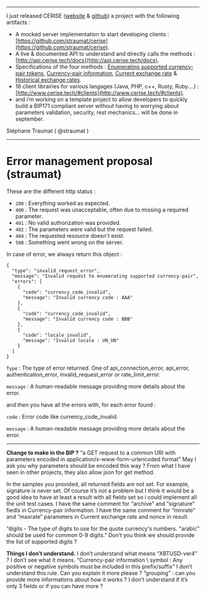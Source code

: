 ***
I just released CERISE ([website](http://www.cerise.tech/) & [github](https://github.com/straumat/cerise)) a project with the following artifacts : 
* A mocked server implementation to start developing clients : [https://github.com/straumat/cerise](https://github.com/straumat/cerise).
* A live & documented API to understand and directly calls the methods : [http://api.cerise.tech/docs](http://api.cerise.tech/docs).
* Specifications of the four methods : [Enumerating supported currency-pair tokens](http://www.cerise.tech/specifications/0.3-SNAPSHOT/supportedCurrencyPairTokensAPI.html), [Currency-pair information](http://www.cerise.tech/specifications/0.3-SNAPSHOT/currencyPairInformationAPI.html), [Current exchange rate](http://www.cerise.tech/specifications/0.3-SNAPSHOT/currentExchangeRateAPI.html) & [Historical exchange rates](http://www.cerise.tech/specifications/0.3-SNAPSHOT/historicalExchangeRatesAPI.html).
* 16 client librairies for various langages (Java, PHP, c++, Rusty, Ruby….) : [http://www.cerise.tech/#clients](http://www.cerise.tech/#clients).
* and i’m working on a template project to allow developers to quickly build a BIP171 compliant server without having to worrying about parameters validation, security, rest mechanics… will be done in september.

Stéphane Traumat ( @straumat )
***
# Error management proposal (straumat)

These are the different http status : 
* `200` : Everything worked as expected.
* `400` : The request was unacceptable, often due to missing a required parameter.
* `401` : No valid authorization was provided.
* `402` : The parameters were valid but the request failed.
* `404` : The requested resource doesn't exist.
* `500` : Something went wrong on the server.

In case of error, we always return this object : 
``` 
{
  "type": "invalid_request_error",
  "message": "Invalid request to enumerating supported currency-pair",
  "errors": [
    {
      "code": "currency_code_invalid",
      "message": "Invalid currency code : AAA"
    },
    {
      "code": "currency_code_invalid",
      "message": "Invalid currency code : BBB"
    },
    {
      "code": "locale_invalid",
      "message": "Invalid locale : UN_UN"
    }
  ]
}
```

`Type` : The type of error returned. One of api_connection_error, api_error, authentication_error, invalid_request_error or rate_limit_error.

`message` : A human-readable message providing more details about the error.

and then you have all the errors with, for each error found : 

`code` : Error code like currency_code_invalid.

`message` : A human-readable message providing more details about the error.

***


**Change to make in the BIP ?**
“a GET request to a common URI with parameters encoded in application/x-www-form-urlencoded format” 
May I ask you why parameters should be encoded this way ? From what I have seen in other projects, they also allow json for get method.

In the samples you provided, all returned fields are not set. For example, signature is never set. Of course it’s not a problem but I think it would be a good idea to have at least a result with all fields set so i could implement all the unit test cases.
I have the same comment for “archive” and “signature” fiedls in Currency-pair information.
I have the same comment for “minrate” and “maxrate” parameters in Current exchange rate and nonce in result.

“digits - The type of digits to use for the quote currency's numbers. "arabic" should be used for common 0-9 digits.” Don’t you think we should provide the list of supported digits ?

**Things I don’t understand.**
I don’t understand what means “XBTUSD-ver4” ? I don’t see what it means.
“Currency-pair information \ symbol : Any positive or negative symbols must be included in this prefix/suffix” I don’t understand this rule. Can you explain it more please ?
“grouping” : can you provide more informations about how it works ? I don’t understand if it’s only 3 fields or if you can have more ?

